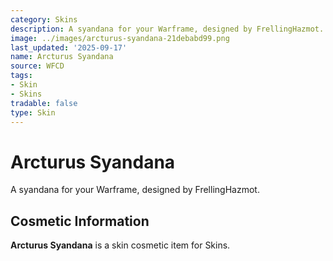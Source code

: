 ```yaml
---
category: Skins
description: A syandana for your Warframe, designed by FrellingHazmot.
image: ../images/arcturus-syandana-21debabd99.png
last_updated: '2025-09-17'
name: Arcturus Syandana
source: WFCD
tags:
- Skin
- Skins
tradable: false
type: Skin
---
```


# Arcturus Syandana

A syandana for your Warframe, designed by FrellingHazmot.

## Cosmetic Information

**Arcturus Syandana** is a skin cosmetic item for Skins.

